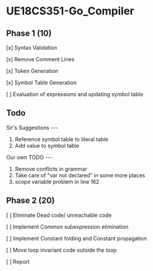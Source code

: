 # UE18CS351-Go_Compiler

## Phase 1 (10)
[x] Syntax Validation

[x] Remove Comment Lines

[x] Token Generation

[x] Symbol Table Generation

[ ] Evaluation of expressions and updating symbol table

## Todo
Sir's Suggestions ---
1. Reference symbol table to literal table
2. Add value to symbol table

Our own TODO ---
1. Remove conflicts in grammar
2. Take care of "var not declared" in some more places
3. scope variable problem in line 162

## Phase 2 (20)
[ ] Eliminate Dead code/ unreachable code

[ ] Implement Common subexpression elimination

[ ] Implement Constant folding and Constant propagation

[ ] Move loop invariant code outside the loop

[ ] Report

